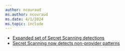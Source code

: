 ```yaml
---
author: ncouraud
ms.author: ncouraud
ms.date: 4/1/2024
ms.topic: include
---
```


- [Expanded set of Secret Scanning detections](#expanded-set-of-secret-scanning-detections)
- [Secret Scanning now detects non-provider patterns](#secret-scanning-now-detects-non-provider-patterns)